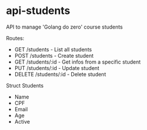 # api-students
API to manage 'Golang do zero' course students

Routes:
- GET /students - List all students
- POST /students - Create student
- GET /students/:id - Get infos from a specific student
- PUT /students/:id - Update student
- DELETE /students/:id - Delete student

Struct Students
- Name
- CPF
- Email
- Age
- Active